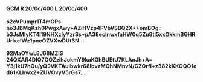 #### GCM R 20/0c/400 L 20/0c/400
**o2cVPumpr1T4mOPs**<br/>**ho3JBMqKzh0PwgxAwy+AZiHVzp4FVbVSBQ2X++omBOg=**<br/>**b3JsMIyKT4l19NHXzlyYzrSs+pA38eclnwxfaHW0q5Zu8tl5xxOkkmBGHRUrlxeIWz1pneOZVXwDUt3N...**<br/><br/>
**92MaOYwL8J68MZIS**<br/>**24QXAfI4DIQ7OOZzihJokmY9kaKGhBUEtU7KLAnJh+A=**<br/>**Y3j1kU7hQu/yQ9VKTAuibwkr68lbvzMQhNMnvN/GZOrfl+z382kKKOQO1od61KLhwx2+ZUVOvyV5rGs7...**